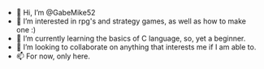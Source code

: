- 👋 Hi, I’m @GabeMike52
- 👀 I’m interested in rpg's and strategy games, as well as how to make one :)
- 🌱 I’m currently learning the basics of C language, so, yet a beginner.
- 💞️ I’m looking to collaborate on anything that interests me if I am able to.
- 📫 For now, only here.

<!---
GabeMike52/GabeMike52 is a ✨ special ✨ repository because its `README.md` (this file) appears on your GitHub profile.
You can click the Preview link to take a look at your changes.
--->
